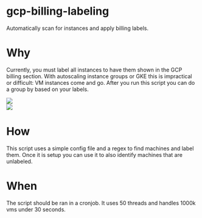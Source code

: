 # gcp-billing-labeling

Automatically scan for instances and apply billing labels.  

# Why

Currently, you must label all instances to have them shown in the GCP billing section.  With autoscaling instance groups or GKE this is impractical or difficult: VM instances come and go.  After you run this script you can do a group by based on your labels. 

<img src='https://i.imgur.com/KxnXtja.png'>
<br>
<img src='https://i.imgur.com/mPuazks.png'>

# How 

This script uses a simple config file and a regex to find machines and label them.  Once it is setup you can use it to also identify machines that are unlabeled. 

# When

The script should be ran in a cronjob.  It uses 50 threads and handles 1000k vms under 30 seconds. 

